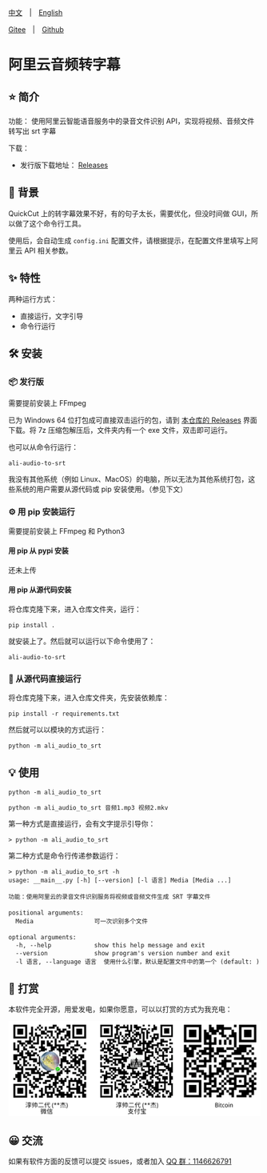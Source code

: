 [中文](./README.md)　|　[English](./README_en.md) 

[Gitee](https://gitee.com/haujet/ali-audio-to-srt.git)　|　[Github](https://github.com/HaujetZhao/ali-audio-to-srt) 

# 阿里云音频转字幕

## ⭐ 简介

功能： 使用阿里云智能语音服务中的录音文件识别 API，实现将视频、音频文件转写出 srt 字幕

下载：

- 发行版下载地址： [Releases](../../releases) 

## 📝 背景

QuickCut 上的转字幕效果不好，有的句子太长，需要优化，但没时间做 GUI，所以做了这个命令行工具。

使用后，会自动生成 `config.ini` 配置文件，请根据提示，在配置文件里填写上阿里云 API 相关参数。

## ✨ 特性

两种运行方式：

* 直接运行，文字引导
* 命令行运行

## 🛠️ 安装

### 📦 发行版

需要提前安装上 FFmpeg

已为 Windows 64 位打包成可直接双击运行的包，请到 [本仓库的 Releases](../../releases) 界面下载。将 7z 压缩包解压后，文件夹内有一个 exe 文件，双击即可运行。 

也可以从命令行运行：

```
ali-audio-to-srt
```

我没有其他系统（例如 Linux、MacOS）的电脑，所以无法为其他系统打包，这些系统的用户需要从源代码或 pip 安装使用。（参见下文）

### ⚙️ 用 pip 安装运行

需要提前安装上 FFmpeg 和 Python3

#### 用 pip 从 pypi 安装

还未上传

#### 用 pip 从源代码安装

将仓库克隆下来，进入仓库文件夹，运行：

```
pip install .
```

就安装上了。然后就可以运行以下命令使用了：

```
ali-audio-to-srt
```

### 📄 从源代码直接运行

将仓库克隆下来，进入仓库文件夹，先安装依赖库：

```
pip install -r requirements.txt
```

然后就可以以模块的方式运行：

```
python -m ali_audio_to_srt
```

## 💡 使用

```
python -m ali_audio_to_srt
```

```shell
python -m ali_audio_to_srt 音频1.mp3 视频2.mkv
```

第一种方式是直接运行，会有文字提示引导你：

```
> python -m ali_audio_to_srt

```

第二种方式是命令行传递参数运行：

```
> python -m ali_audio_to_srt -h
usage: __main__.py [-h] [--version] [-l 语言] Media [Media ...]

功能：使用阿里云的录音文件识别服务将视频或音频文件生成 SRT 字幕文件

positional arguments:
  Media                 可一次识别多个文件

optional arguments:
  -h, --help            show this help message and exit
  --version             show program's version number and exit
  -l 语言, --language 语言  使用什么引擎，默认是配置文件中的第一个 (default: )
```

## 🔋 打赏

本软件完全开源，用爱发电，如果你愿意，可以以打赏的方式为我充电：

![sponsor](assets/Sponsor.png)

## 😀 交流

如果有软件方面的反馈可以提交 issues，或者加入 [QQ 群：1146626791](https://qm.qq.com/cgi-bin/qm/qr?k=DgiFh5cclAElnELH4mOxqWUBxReyEVpm&jump_from=webapi) 